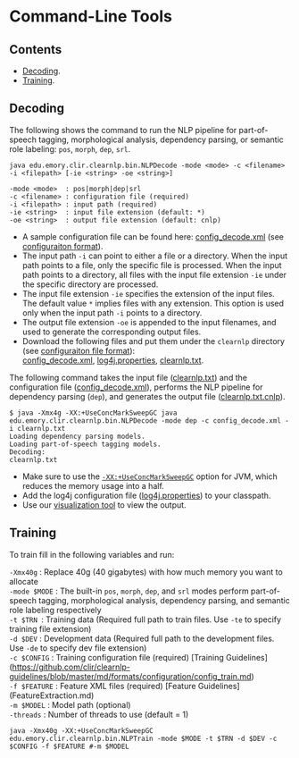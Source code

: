 # Command-Line Tools

## Contents

* [Decoding](#decoding).
* [Training](#training).

## Decoding

The following shows the command to run the NLP pipeline for part-of-speech tagging, morphological analysis, dependency parsing, or semantic role labeling: `pos`, `morph`, `dep`, `srl`.

	java edu.emory.clir.clearnlp.bin.NLPDecode -mode <mode> -c <filename> -i <filepath> [-ie <string> -oe <string>]

	-mode <mode>  : pos|morph|dep|srl
	-c <filename> : configuration file (required)
	-i <filepath> : input path (required)
	-ie <string>  : input file extension (default: *)
	-oe <string>  : output file extension (default: cnlp)

* A sample configuration file can be found here: [config_decode.xml](https://github.com/clir/clearnlp/blob/master/src/main/resources/configure/config_decode.xml) (see [configuraiton format](../formats/configuration_format.md)).
* The input path `-i` can point to either a file or a directory. When the input path points to a file, only the specific file is processed. When the input path points to a directory, all files with the input file extension `-ie` under the specific directory are processed.
* The input file extension `-ie` specifies the extension of the input files. The default value `*` implies files with any extension. This option is used only when the input path `-i` points to a directory.
* The output file extension `-oe` is appended to the input filenames, and used to generate the corresponding output files.
* Download the following files and put them under the `clearnlp` directory (see [configuraiton file format](../formats/configuration_format.md)):<br>[config_decode.xml](https://github.com/clir/clearnlp/blob/master/src/main/resources/configure/config_decode.xml), [log4j.properties](https://github.com/clir/clearnlp/blob/master/src/main/resources/configure/log4j.properties), [clearnlp.txt](https://github.com/clir/clearnlp/blob/master/src/main/resources/samples/clearnlp.txt).

The following command takes the input file ([clearnlp.txt](https://github.com/clir/clearnlp/blob/master/src/main/resources/samples/clearnlp.txt)) and the configuration file ([config_decode.xml](https://github.com/clir/clearnlp/blob/master/src/main/resources/configure/config_decode.xml)), performs the NLP pipeline for dependency parsing (`dep`), and generates the output file ([clearnlp.txt.cnlp](https://github.com/clir/clearnlp/blob/master/src/main/resources/samples/clearnlp.txt.cnlp)).

	$ java -Xmx4g -XX:+UseConcMarkSweepGC java edu.emory.clir.clearnlp.bin.NLPDecode -mode dep -c config_decode.xml -i clearnlp.txt
	Loading dependency parsing models.
	Loading part-of-speech tagging models.
	Decoding:
	clearnlp.txt

* Make sure to use the [`-XX:+UseConcMarkSweepGC`](http://www.oracle.com/technetwork/java/tuning-139912.html) option for JVM, which reduces the memory usage into a half.
* Add the log4j configuration file ([log4j.properties](https://github.com/clir/clearnlp/blob/master/src/main/resources/configure/log4j.properties)) to your classpath.
* Use our [visualization tool](http://nlp.mathcs.emory.edu/clearnlp/demo/demo.html) to view the output.

## Training 

To train fill in the following variables and run:

`-Xmx40g` : Replace 40g (40 gigabytes) with how much memory you want to allocate  
`-mode $MODE` : The built-in `pos`, `morph`, `dep`, and `srl` modes perform part-of-speech tagging, morphological analysis, dependency parsing, and semantic role labeling respectively  
`-t $TRN `:  Training data (Required full path to train files. Use `-te` to specify training file extension)  
`-d $DEV` :  Development data (Required full path to the development files. Use `-de` to specify dev file extension)  
`-c $CONFIG` : Training configuration file (required) [Training Guidelines] (https://github.com/clir/clearnlp-guidelines/blob/master/md/formats/configuration/config_train.md)  
`-f $FEATURE` : Feature XML files (required) [Feature Guidelines] (FeatureExtraction.md)  
`-m $MODEL` : Model path (optional)  
`-threads` : Number of threads to use (default = 1) 



	java -Xmx40g -XX:+UseConcMarkSweepGC edu.emory.clir.clearnlp.bin.NLPTrain -mode $MODE -t $TRN -d $DEV -c $CONFIG -f $FEATURE #-m $MODEL
